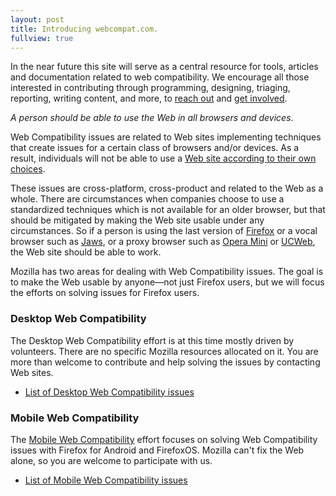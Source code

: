 ```yaml
---
layout: post
title: Introducing webcompat.com.
fullview: true
---
```


<div class="alert alert-info">In the near future this site will serve as a central resource for tools, articles and documentation related to web compatibility. We encourage all those interested in contributing through programming, designing, triaging, reporting, writing content, and more, to <a href="https://wiki.mozilla.org/Compatibility/Mobile#Communication">reach out</a> and <a href="https://wiki.mozilla.org/Compatibility/Guide">get involved</a>.</div>

_A person should be able to use the Web in all browsers and devices_.

Web Compatibility issues are related to Web sites implementing techniques that create issues for a certain class of browsers and/or devices. As a result, individuals will not be able to use a [Web site according to their own choices][escalator].

These issues are cross-platform, cross-product and related to the Web as a whole. There are circumstances when companies choose to use a standardized techniques which is not available for an older browser, but that should be mitigated by making the Web site usable under any circumstances. So if a person is using the last version of [Firefox][firefox] or a vocal browser such as [Jaws][jaws], or a proxy browser such as [Opera Mini][mini] or [UCWeb][ucweb], the Web site should be able to work.

Mozilla has two areas for dealing with Web Compatibility issues. The goal is to make the Web usable by anyone&mdash;not just Firefox users, but we will focus the efforts on solving issues for Firefox users.

### Desktop Web Compatibility

The Desktop Web Compatibility effort is at this time mostly driven by volunteers. There are no specific Mozilla resources allocated on it. You are more than welcome to contribute and help solving the issues by contacting Web sites.

* [List of Desktop Web Compatibility issues][desktop-issues]

### Mobile Web Compatibility

The [Mobile Web Compatibility][mobile-compat] effort focuses on solving Web Compatibility issues with Firefox for Android and FirefoxOS. Mozilla can't fix the Web alone, so you are welcome to participate with us.

* [List of Mobile Web Compatibility issues][mobile-issues]

[desktop-issues]: <https://bugzilla.mozilla.org/buglist.cgi?f1=component&o1=notequals&resolution=---&query_format=advanced&v1=Mobile&product=Tech%20Evangelism&list_id=8958361>
[escalator]: http://christianheilmann.com/2012/02/16/stumbling-on-the-escalator/
[firefox]: http://www.mozilla.org/en-US/firefox/new/
[jaws]: http://www.freedomscientific.com/fs_products/software_jaws70fea.asp
[mini]: http://www.opera.com/mobile/mini
[ucweb]: http://www.ucweb.com/
[mobile-compat]: https://wiki.mozilla.org/Compatibility/Mobile
[mobile-issues]: https://bugzilla.mozilla.org/buglist.cgi?list_id=8384376&resolution=---&query_format=advanced&component=Mobile&product=Tech%20Evangelism